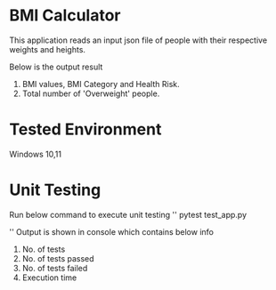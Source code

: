 # BMI Calculator
This application reads an input json file of people with their respective weights and heights.

Below is the output result
1. BMI values, BMI Category and Health Risk.
2. Total number of 'Overweight' people.

# Tested Environment
Windows 10,11

# Unit Testing

Run below command to execute unit testing
''
pytest test_app.py

''
Output is shown in console which contains below info
1. No. of tests 
2. No. of tests passed
3. No. of tests failed
4. Execution time

